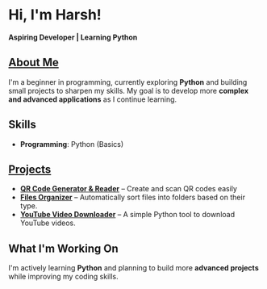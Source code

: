 # Hi, I'm **Harsh!**  
**Aspiring Developer | Learning Python**  

## [About Me](https://github.com/harshvardhansr45)
I'm a beginner in programming, currently exploring **Python** and building small projects to sharpen my skills. My goal is to develop more **complex and advanced applications** as I continue learning.  

## Skills  
- **Programming**: Python (Basics)  

## [Projects](https://github.com/harshvardhansr45?tab=repositories)

- **[QR Code Generator & Reader](https://github.com/harshvardhansr45/QR-Reader-and-Generator)** – Create and scan QR codes easily  
- **[Files Organizer](https://github.com/harshvardhansr45/Files-Organizer)** – Automatically sort files into folders based on their type.  
- **[YouTube Video Downloader](https://github.com/harshvardhansr45/YouTube-Video-Downloader)** – A simple Python tool to download YouTube videos.  

  
## What I'm Working On  
I'm actively learning **Python** and planning to build more **advanced projects** while improving my coding skills.  
